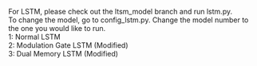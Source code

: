 For LSTM, please check out the ltsm_model branch and run lstm.py. <br>
To change the model, go to config_lstm.py. Change the model number to the one you would like to run. <br>
1: Normal LSTM <br>
2: Modulation Gate LSTM (Modified) <br>
3: Dual Memory LSTM (Modified) <br>
